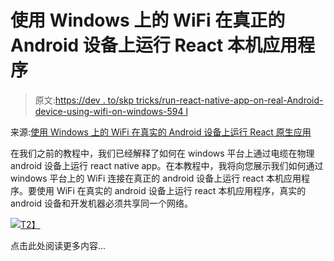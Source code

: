 # 使用 Windows 上的 WiFi 在真正的 Android 设备上运行 React 本机应用程序

> 原文:[https://dev . to/skp tricks/run-react-native-app-on-real-Android-device-using-wifi-on-windows-594 l](https://dev.to/skptricks/run-react-native-app-on-real-android-device-using-wifi-on-windows-594l)

来源:[使用 Windows 上的 WiFi 在真实的 Android 设备上运行 React 原生应用](https://www.skptricks.com/2019/05/run-react-native-app-on-real-android-via-wifi.html)

在我们之前的教程中，我们已经解释了如何在 windows 平台上通过电缆在物理 android 设备上运行 react native app。在本教程中，我将向您展示我们如何通过 windows 平台上的 WiFi 连接在真正的 android 设备上运行 react 本机应用程序。要使用 WiFi 在真实的 android 设备上运行 react 本机应用程序，真实的 android 设备和开发机器必须共享同一个网络。

[![](../Images/53651a134cd5dbecb5670ca3632e488d.png)T2】](https://res.cloudinary.com/practicaldev/image/fetch/s--60mT2Uos--/c_limit%2Cf_auto%2Cfl_progressive%2Cq_auto%2Cw_880/https://4.bp.blogspot.com/-wbx7bAlbiEI/XOD5GSjnnZI/AAAAAAAACzs/2UssxLOHqFgHY-q1sFEXXdI6XkK5h9nPgCLcBGAs/s400/run-react-native-app-on-real-android-via-wifi.jpg)

点击此处阅读更多内容...
